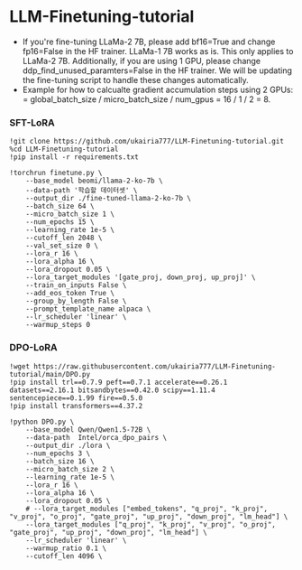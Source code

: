 # LLM-Finetuning-tutorial

- If you're fine-tuning LLaMa-2 7B, please add bf16=True and change fp16=False in the HF trainer. LLaMa-1 7B works as is. This only applies to LLaMa-2 7B. Additionally, if you are using 1 GPU, please change ddp_find_unused_paramters=False in the HF trainer. We will be updating the fine-tuning script to handle these changes automatically.
- Example for how to calcualte gradient accumulation steps using 2 GPUs: = global_batch_size / micro_batch_size / num_gpus = 16 / 1 / 2 = 8.

### SFT-LoRA
```
!git clone https://github.com/ukairia777/LLM-Finetuning-tutorial.git
%cd LLM-Finetuning-tutorial
!pip install -r requirements.txt

!torchrun finetune.py \
    --base_model beomi/llama-2-ko-7b \
    --data-path '학습할 데이터셋' \
    --output_dir ./fine-tuned-llama-2-ko-7b \
    --batch_size 64 \
    --micro_batch_size 1 \
    --num_epochs 15 \
    --learning_rate 1e-5 \
    --cutoff_len 2048 \
    --val_set_size 0 \
    --lora_r 16 \
    --lora_alpha 16 \
    --lora_dropout 0.05 \
    --lora_target_modules '[gate_proj, down_proj, up_proj]' \
    --train_on_inputs False \
    --add_eos_token True \
    --group_by_length False \
    --prompt_template_name alpaca \
    --lr_scheduler 'linear' \
    --warmup_steps 0
```

### DPO-LoRA
```
!wget https://raw.githubusercontent.com/ukairia777/LLM-Finetuning-tutorial/main/DPO.py
!pip install trl==0.7.9 peft==0.7.1 accelerate==0.26.1 datasets==2.16.1 bitsandbytes==0.42.0 scipy==1.11.4 sentencepiece==0.1.99 fire==0.5.0
!pip install transformers==4.37.2

!python DPO.py \
    --base_model Qwen/Qwen1.5-72B \
    --data-path  Intel/orca_dpo_pairs \
    --output_dir ./lora \
    --num_epochs 3 \
    --batch_size 16 \
    --micro_batch_size 2 \
    --learning_rate 1e-5 \
    --lora_r 16 \
    --lora_alpha 16 \
    --lora_dropout 0.05 \
    # --lora_target_modules ["embed_tokens", "q_proj", "k_proj", "v_proj", "o_proj", "gate_proj", "up_proj", "down_proj", "lm_head"] \
    --lora_target_modules ["q_proj", "k_proj", "v_proj", "o_proj", "gate_proj", "up_proj", "down_proj", "lm_head"] \
    --lr_scheduler 'linear' \
    --warmup_ratio 0.1 \
    --cutoff_len 4096 \
```
